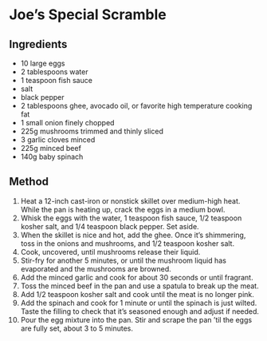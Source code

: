 # Joe’s Special Scramble

## Ingredients

- 10 large eggs
- 2 tablespoons water
- 1 teaspoon fish sauce
- salt
- black pepper
- 2 tablespoons ghee, avocado oil, or favorite high temperature cooking fat
- 1 small onion finely chopped
- 225g mushrooms trimmed and thinly sliced
- 3 garlic cloves minced
- 225g minced beef
- 140g baby spinach

## Method

1. Heat a 12-inch cast-iron or nonstick skillet over medium-high heat. While the pan is heating up, crack the eggs in a medium bowl.
2. Whisk the eggs with the water, 1 teaspoon fish sauce, 1/2 teaspoon kosher salt, and 1/4 teaspoon black pepper. Set aside.
3. When the skillet is nice and hot, add the ghee. Once it’s shimmering, toss in the onions and mushrooms, and 1/2 teaspoon kosher salt.
4. Cook, uncovered, until mushrooms release their liquid.
5. Stir-fry for another 5 minutes, or until the mushroom liquid has evaporated and the mushrooms are browned.
6. Add the minced garlic and cook for about 30 seconds or until fragrant.
7. Toss the minced beef in the pan and use a spatula to break up the meat.
8. Add 1/2 teaspoon kosher salt and cook until the meat is no longer pink.
9. Add the spinach and cook for 1 minute or until the spinach is just wilted. Taste the filling to check that it’s seasoned enough and adjust if needed.
10. Pour the egg mixture into the pan. Stir and scrape the pan ’til the eggs are fully set, about 3 to 5 minutes.
